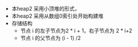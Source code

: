 * 本heap2 采用小顶堆的形式，
* 本heap2 采用从数组0索引处开始构建堆 
* 存储结构 
  * 节点 i 的左子节点为2 * i + 1，右子节点为 2 * i+2
  * 节点 i 的父节点为 (i - 1) /2